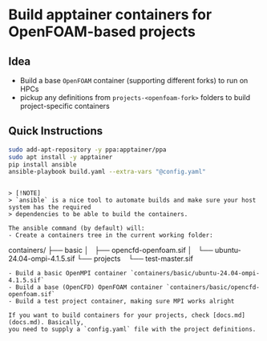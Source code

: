 # Build apptainer containers for OpenFOAM-based projects

## Idea

- Build a base `OpenFOAM` container (supporting different forks) to run on HPCs
- pickup any definitions from `projects-<openfoam-fork>` folders to build
  project-specific containers

## Quick Instructions

```bash
sudo add-apt-repository -y ppa:apptainer/ppa
sudo apt install -y apptainer
pip install ansible
ansible-playbook build.yaml --extra-vars "@config.yaml"
```
```

> [!NOTE]
> `ansible` is a nice tool to automate builds and make sure your host system has the required
> dependencies to be able to build the containers.

The ansible command (by default) will:
- Create a containers tree in the current working folder:
```
containers/
├── basic
│   ├── opencfd-openfoam.sif
│   └── ubuntu-24.04-ompi-4.1.5.sif
└── projects
    └── test-master.sif
```
- Build a basic OpenMPI container `containers/basic/ubuntu-24.04-ompi-4.1.5.sif` 
- Build a base (OpenCFD) OpenFOAM container `containers/basic/opencfd-openfoam.sif`
- Build a test project container, making sure MPI works alright

If you want to build containers for your projects, check [docs.md](docs.md). Basically,
you need to supply a `config.yaml` file with the project definitions.
